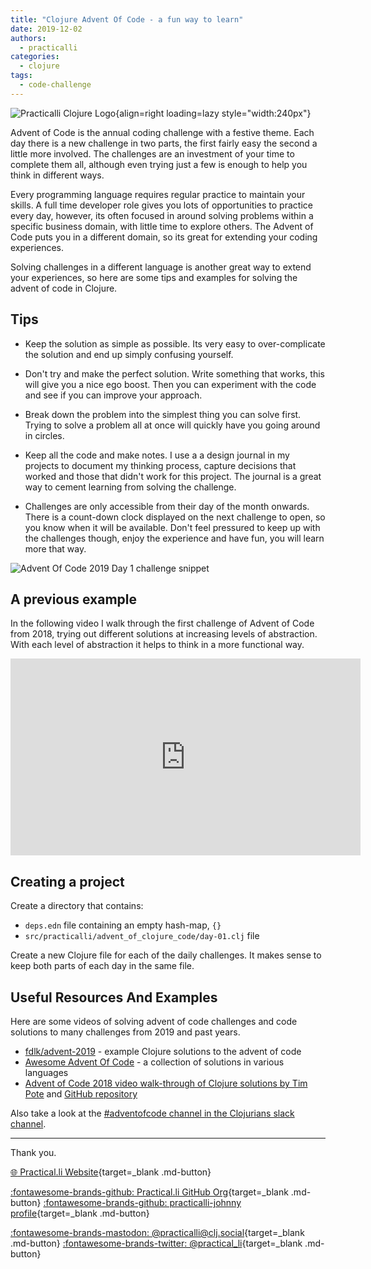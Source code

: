 ```yaml
---
title: "Clojure Advent Of Code - a fun way to learn"
date: 2019-12-02
authors:
  - practicalli
categories:
  - clojure
tags:
  - code-challenge
---
```


![Practicalli Clojure Logo](https://github.com/practicalli/graphic-design/blob/live/topic-images/clojure-logo-name.png?raw=true){align=right loading=lazy style="width:240px"}

Advent of Code is the annual coding challenge with a festive theme.  Each day there is a new challenge in two parts, the first fairly easy the second a little more involved.  The challenges are an investment of your time to complete them all, although even trying just a few is enough to help you think in different ways.

Every programming language requires regular practice to maintain your skills.  A full time developer role gives you lots of opportunities to practice every day, however, its often focused in around solving problems within a specific business domain, with little time to explore others.  The Advent of Code puts you in a different domain, so its great for extending your coding experiences.

Solving challenges in a different language is another great way to extend your experiences, so here are some tips and examples for solving the advent of code in Clojure.

<!-- GitHub issue -->
<!-- https://github.com/practicalli/blog-content/issues/22 -->

<!-- more -->

## Tips

* Keep the solution as simple as possible.  Its very easy to over-complicate the solution and end up simply confusing yourself.

* Don't try and make the perfect solution.  Write something that works, this will give you a nice ego boost.  Then you can experiment with the code and see if you can improve your approach.

* Break down the problem into the simplest thing you can solve first.  Trying to solve a problem all at once will quickly have you going around in circles.

* Keep all the code and make notes.  I use a a design journal in my projects to document my thinking process, capture decisions that worked and those that didn't work for this project.  The journal is a great way to cement learning from solving the challenge.

* Challenges are only accessible from their day of the month onwards.  There is a count-down clock displayed on the next challenge to open, so you know when it will be available.  Don't feel pressured to keep up with the challenges though, enjoy the experience and have fun, you will learn more that way.

![Advent Of Code 2019 Day 1 challenge snippet](https://github.com/practicalli/graphic-design/blob/live/code-challenges/advent-of-code-2019-day1.png?raw=true)


## A previous example

In the following video I walk through the first challenge of Advent of Code from 2018, trying out different solutions at increasing levels of abstraction.  With each level of abstraction it helps to think in a more functional way.


<iframe width="560" height="315" src="https://www.youtube.com/embed/opM7fU7IAV8" frameborder="0" allow="accelerometer; autoplay; encrypted-media; gyroscope; picture-in-picture" allowfullscreen></iframe>


## Creating a project

Create a directory that contains:

- `deps.edn` file containing an empty hash-map, `{}`
- `src/practicalli/advent_of_clojure_code/day-01.clj` file


Create a new Clojure file for each of the daily challenges.  It makes sense to keep both parts of each day in the same file.


## Useful Resources And Examples

Here are some videos of solving advent of code challenges and code solutions to many challenges from 2019 and past years.

* [fdlk/advent-2019](https://github.com/fdlk/advent-2019) - example Clojure solutions to the advent of code
* [Awesome Advent Of Code](https://github.com/Bogdanp/awesome-advent-of-code) - a collection of solutions in various languages
* [Advent of Code 2018 video walk-through of Clojure solutions by Tim Pote](https://potetm.com/videos.html) and [GitHub repository](https://github.com/potetm/advent-of-code)

Also take a look at the [#adventofcode channel in the Clojurians slack channel](https://clojurians.slack.com/messages/adventofcode).

---
Thank you.

[:globe_with_meridians: Practical.li Website](https://practical.li){target=_blank .md-button} 

[:fontawesome-brands-github: Practical.li GitHub Org](https://github.com/practicalli){target=_blank .md-button} 
[:fontawesome-brands-github: practicalli-johnny profile](https://github.com/practicalli-johnny){target=_blank .md-button}

[:fontawesome-brands-mastodon: @practicalli@clj.social](https://clj.social/@practicalli){target=_blank .md-button}
[:fontawesome-brands-twitter: @practical_li](https://twitter.com/practcial_li){target=_blank .md-button}
